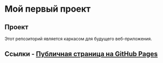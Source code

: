 # Мой первый проект 
## Проект
Этот репозиторий является каркасом для будущего веб-приложения. 
## Ссылки - [Публичная страница на GitHub Pages](https://SoBeastpro.github.io/fullstack/)